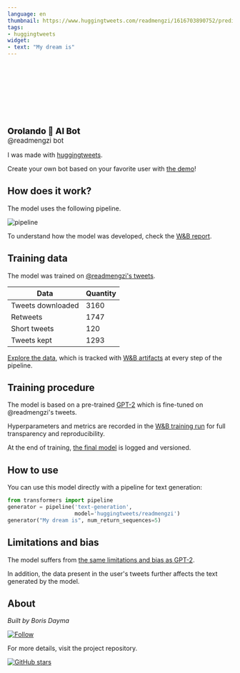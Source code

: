 ```yaml
---
language: en
thumbnail: https://www.huggingtweets.com/readmengzi/1616703890752/predictions.png
tags:
- huggingtweets
widget:
- text: "My dream is"
---
```


<div>
<div style="width: 132px; height:132px; border-radius: 50%; background-size: cover; background-image: url('https://pbs.twimg.com/profile_images/1217547914421075973/fcaXUOK2_400x400.jpg')">
</div>
<div style="margin-top: 8px; font-size: 19px; font-weight: 800">Orolando 🤖 AI Bot </div>
<div style="font-size: 15px">@readmengzi bot</div>
</div>

I was made with [huggingtweets](https://github.com/borisdayma/huggingtweets).

Create your own bot based on your favorite user with [the demo](https://colab.research.google.com/github/borisdayma/huggingtweets/blob/master/huggingtweets-demo.ipynb)!

## How does it work?

The model uses the following pipeline.

![pipeline](https://github.com/borisdayma/huggingtweets/blob/master/img/pipeline.png?raw=true)

To understand how the model was developed, check the [W&B report](https://wandb.ai/wandb/huggingtweets/reports/HuggingTweets-Train-a-Model-to-Generate-Tweets--VmlldzoxMTY5MjI).

## Training data

The model was trained on [@readmengzi's tweets](https://twitter.com/readmengzi).

| Data | Quantity |
| --- | --- |
| Tweets downloaded | 3160 |
| Retweets | 1747 |
| Short tweets | 120 |
| Tweets kept | 1293 |

[Explore the data](https://wandb.ai/wandb/huggingtweets/runs/t9c87oku/artifacts), which is tracked with [W&B artifacts](https://docs.wandb.com/artifacts) at every step of the pipeline.

## Training procedure

The model is based on a pre-trained [GPT-2](https://huggingface.co/gpt2) which is fine-tuned on @readmengzi's tweets.

Hyperparameters and metrics are recorded in the [W&B training run](https://wandb.ai/wandb/huggingtweets/runs/1tvpa47k) for full transparency and reproducibility.

At the end of training, [the final model](https://wandb.ai/wandb/huggingtweets/runs/1tvpa47k/artifacts) is logged and versioned.

## How to use

You can use this model directly with a pipeline for text generation:

```python
from transformers import pipeline
generator = pipeline('text-generation',
                     model='huggingtweets/readmengzi')
generator("My dream is", num_return_sequences=5)
```

## Limitations and bias

The model suffers from [the same limitations and bias as GPT-2](https://huggingface.co/gpt2#limitations-and-bias).

In addition, the data present in the user's tweets further affects the text generated by the model.

## About

*Built by Boris Dayma*

[![Follow](https://img.shields.io/twitter/follow/borisdayma?style=social)](https://twitter.com/intent/follow?screen_name=borisdayma)

For more details, visit the project repository.

[![GitHub stars](https://img.shields.io/github/stars/borisdayma/huggingtweets?style=social)](https://github.com/borisdayma/huggingtweets)
